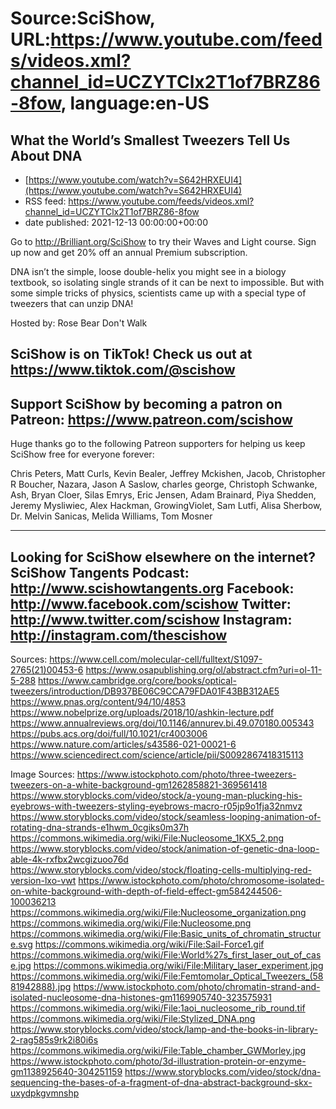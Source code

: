 # Source:SciShow, URL:https://www.youtube.com/feeds/videos.xml?channel_id=UCZYTClx2T1of7BRZ86-8fow, language:en-US

## What the World’s Smallest Tweezers Tell Us About DNA
 - [https://www.youtube.com/watch?v=S642HRXEUI4](https://www.youtube.com/watch?v=S642HRXEUI4)
 - RSS feed: https://www.youtube.com/feeds/videos.xml?channel_id=UCZYTClx2T1of7BRZ86-8fow
 - date published: 2021-12-13 00:00:00+00:00

Go to http://Brilliant.org/SciShow to try their Waves and Light course. Sign up now and get 20% off an annual Premium subscription.

DNA isn’t the simple, loose double-helix you might see in a biology textbook, so isolating single strands of it can be next to impossible. But with some simple tricks of physics, scientists came up with a special type of tweezers that can unzip DNA!

Hosted by: Rose Bear Don't Walk

SciShow is on TikTok!  Check us out at https://www.tiktok.com/@scishow 
----------
Support SciShow by becoming a patron on Patreon: https://www.patreon.com/scishow
----------
Huge thanks go to the following Patreon supporters for helping us keep SciShow free for everyone forever:

Chris Peters, Matt Curls, Kevin Bealer, Jeffrey Mckishen, Jacob, Christopher R Boucher, Nazara, Jason A Saslow, charles george, Christoph Schwanke, Ash, Bryan Cloer, Silas Emrys, Eric Jensen, Adam Brainard, Piya Shedden, Jeremy Mysliwiec, Alex Hackman, GrowingViolet, Sam Lutfi, Alisa Sherbow, Dr. Melvin Sanicas, Melida Williams, Tom Mosner

----------
Looking for SciShow elsewhere on the internet?
SciShow Tangents Podcast: http://www.scishowtangents.org
Facebook: http://www.facebook.com/scishow
Twitter: http://www.twitter.com/scishow
Instagram: http://instagram.com/thescishow
----------
Sources:
https://www.cell.com/molecular-cell/fulltext/S1097-2765(21)00453-6
https://www.osapublishing.org/ol/abstract.cfm?uri=ol-11-5-288
https://www.cambridge.org/core/books/optical-tweezers/introduction/DB937BE06C9CCA79FDA01F43BB312AE5
https://www.pnas.org/content/94/10/4853
https://www.nobelprize.org/uploads/2018/10/ashkin-lecture.pdf
https://www.annualreviews.org/doi/10.1146/annurev.bi.49.070180.005343
https://pubs.acs.org/doi/full/10.1021/cr4003006
https://www.nature.com/articles/s43586-021-00021-6
https://www.sciencedirect.com/science/article/pii/S0092867418315113

Image Sources:
https://www.istockphoto.com/photo/three-tweezers-tweezers-on-a-white-background-gm1262858821-369561418
https://www.storyblocks.com/video/stock/a-young-man-plucking-his-eyebrows-with-tweezers-styling-eyebrows-macro-r05jp9o1fja32nmvz
https://www.storyblocks.com/video/stock/seamless-looping-animation-of-rotating-dna-strands-e1hwm_0cgiks0m37h
https://commons.wikimedia.org/wiki/File:Nucleosome_1KX5_2.png
https://www.storyblocks.com/video/stock/animation-of-genetic-dna-loop-able-4k-rxfbx2wcgizuoo76d
https://www.storyblocks.com/video/stock/floating-cells-multiplying-red-version-lxo-vwt
https://www.istockphoto.com/photo/chromosome-isolated-on-white-background-with-depth-of-field-effect-gm584244506-100036213
https://commons.wikimedia.org/wiki/File:Nucleosome_organization.png
https://commons.wikimedia.org/wiki/File:Nucleosome.png
https://commons.wikimedia.org/wiki/File:Basic_units_of_chromatin_structure.svg
https://commons.wikimedia.org/wiki/File:Sail-Force1.gif
https://commons.wikimedia.org/wiki/File:World%27s_first_laser_out_of_case.jpg
https://commons.wikimedia.org/wiki/File:Military_laser_experiment.jpg
https://commons.wikimedia.org/wiki/File:Femtomolar_Optical_Tweezers_(5881942888).jpg
https://www.istockphoto.com/photo/chromatin-strand-and-isolated-nucleosome-dna-histones-gm1169905740-323575931
https://commons.wikimedia.org/wiki/File:1aoi_nucleosome_rib_round.tif
https://commons.wikimedia.org/wiki/File:Stylized_DNA.png
https://www.storyblocks.com/video/stock/lamp-and-the-books-in-library-2-rag585s9rk2i80i6s
https://commons.wikimedia.org/wiki/File:Table_chamber_GWMorley.jpg
https://www.istockphoto.com/photo/3d-illustration-protein-or-enzyme-gm1138925640-304251159
https://www.storyblocks.com/video/stock/dna-sequencing-the-bases-of-a-fragment-of-dna-abstract-background-skx-uxydpkgvmnshp

